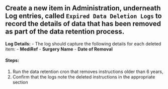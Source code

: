 ## Create a new item in Administration, underneath Log entries, called `Expired Data Deletion Logs` to record the details of data that has been removed as part of the data retention process.
**Log Details:**
    - The log should capture the following details for each deleted item:
        - **MediRef**
        - **Surgery Name**
        - **Date of Removal**
#### Steps:
1. Run the data retention cron that removes instructions older than 6 years,
2. Confirm that the logs note the deleted instructions in the appropriate section
